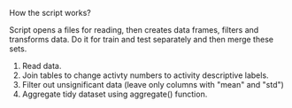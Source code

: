 
How the script works?

Script opens a files for reading, then creates data frames, filters and transforms data.
Do it for train and test separately and then merge these sets.

1) Read data.
2) Join tables to change activty numbers to activity descriptive labels.
3) Filter out unsignificant data (leave only columns with "mean" and "std")
4) Aggregate tidy dataset using aggregate() function.